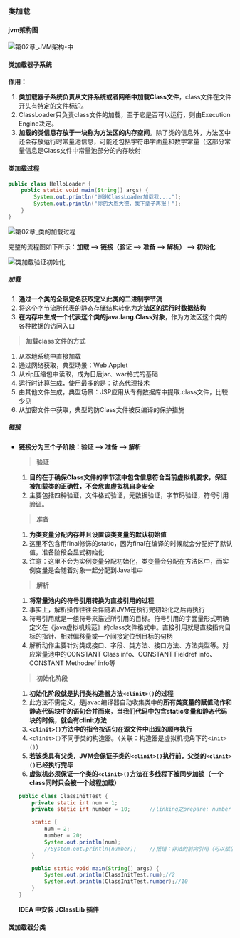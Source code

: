 ### 类加载

#### jvm架构图

![第02章_JVM架构-中](D:\study\github\StudyNote\jvm\img\JVM上篇配图\第02章_JVM架构-中.jpg)

#### 类加载器子系统

**作用：**

1. **类加载器子系统负责从文件系统或者网络中加载Class文件**，class文件在文件开头有特定的文件标识。
2. ClassLoader只负责class文件的加载，至于它是否可以运行，则由Execution Engine决定。
3. **加载的类信息存放于一块称为方法区的内存空间**。除了类的信息外，方法区中还会存放运行时常量池信息，可能还包括字符串字面量和数字常量（这部分常量信息是Class文件中常量池部分的内存映射

#### 类加载过程

```java
public class HelloLoader {
    public static void main(String[] args) {
        System.out.println("谢谢ClassLoader加载我....");
        System.out.println("你的大恩大德，我下辈子再报！");
    }
}
```

![第02章_类的加载过程](D:\study\github\StudyNote\jvm\img\JVM上篇配图\第02章_类的加载过程.jpg)

完整的流程图如下所示：**加载 --> 链接（验证 --> 准备 --> 解析） --> 初始化**

![类加载验证初始化](D:\study\github\StudyNote\jvm\img\JVM上篇配图\类加载验证初始化.png)

##### 加载

1. **通过一个类的全限定名获取定义此类的二进制字节流**
2. 将这个字节流所代表的静态存储结构转化为**方法区的运行时数据结构**
3. **在内存中生成一个代表这个类的java.lang.Class对象**，作为方法区这个类的各种数据的访问入口

> **加载class文件的方式**

1. 从本地系统中直接加载
2. 通过网络获取，典型场景：Web Applet
3. 从zip压缩包中读取，成为日后jar、war格式的基础
4. 运行时计算生成，使用最多的是：动态代理技术
5. 由其他文件生成，典型场景：JSP应用从专有数据库中提取.class文件，比较少见
6. 从加密文件中获取，典型的防Class文件被反编译的保护措施

##### 链接

- **链接分为三个子阶段：验证 --> 准备 --> 解析**

  > **验证**

  1. **目的在于确保Class文件的字节流中包含信息符合当前虚拟机要求，保证被加载类的正确性，不会危害虚拟机自身安全**
  2. 主要包括四种验证，文件格式验证，元数据验证，字节码验证，符号引用验证。

  > **准备**

  1. **为类变量分配内存并且设置该类变量的默认初始值**
  2. 这里不包含用final修饰的static，因为final在编译的时候就会分配好了默认值，准备阶段会显式初始化
  3. 注意：这里不会为实例变量分配初始化，类变量会分配在方法区中，而实例变量是会随着对象一起分配到Java堆中

  > **解析**

  1. **将常量池内的符号引用转换为直接引用的过程**
  2. 事实上，解析操作往往会伴随着JVM在执行完初始化之后再执行
  3. 符号引用就是一组符号来描述所引用的目标。符号引用的字面量形式明确定义在《java虚拟机规范》的class文件格式中。直接引用就是直接指向目标的指针、相对偏移量或一个间接定位到目标的句柄
  4. 解析动作主要针对类或接口、字段、类方法、接口方法、方法类型等。对应常量池中的CONSTANT Class info、CONSTANT Fieldref info、CONSTANT Methodref info等

  > **初始化阶段**

  1. **初始化阶段就是执行类构造器方法`<clinit>()`的过程**
  2. 此方法不需定义，是javac编译器自动收集类中的**所有类变量的赋值动作和静态代码块中的语句合并而来**，**当我们代码中包含static变量和静态代码块的时候，就会有clinit方法**
  3. **`<clinit>()`方法中的指令按语句在源文件中出现的顺序执行**
  4. `<clinit>()`不同于类的构造器。（关联：构造器是虚拟机视角下的`<init>()`）
  5. **若该类具有父类，JVM会保证子类的`<clinit>()`执行前，父类的`<clinit>()`已经执行完毕**
  6. **虚拟机必须保证一个类的`<clinit>()`方法在多线程下被同步加锁（一个class同时只会被一个线程加载）**

  ```java
  public class ClassInitTest {
      private static int num = 1;
      private static int number = 10;      //linking之prepare: number = 0 --> initial: 10 --> 20
  
      static {
          num = 2;
          number = 20;
          System.out.println(num);
          //System.out.println(number);    //报错：非法的前向引用（可以赋值，但不能调用）
      }
  
      public static void main(String[] args) {
          System.out.println(ClassInitTest.num);//2
          System.out.println(ClassInitTest.number);//10
      }
  }
  ```

  **IDEA 中安装 JClassLib 插件**

#### 类加载器分类